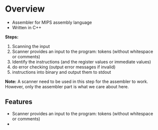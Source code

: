 # Overview 
* Assembler for MIPS assembly language 
* Written in C++ 

**Steps:**

1. Scanning the input
  2. Scanner provides an input to the program: tokens (without whitespace or comments) 
3. Identify the instructions (and the register values or immediate values)
4. do error checking (output error messages if invalid) 
5. instructions into binary and output them to stdout

**Note:** A scanner need to be used in this step for the assembler to work. However, only the assembler part is what we care about here. 

## Features

* Scanner provides an input to the program: tokens (without whitespace or comments) 
* 


